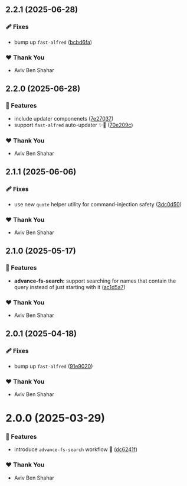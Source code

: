 ## 2.2.1 (2025-06-28)

### 🩹 Fixes

- bump up `fast-alfred` ([bcbd6fa](https://github.com/Avivbens/alfredo/commit/bcbd6fa))

### ❤️ Thank You

- Aviv Ben Shahar

## 2.2.0 (2025-06-28)

### 🚀 Features

- include updater componenets ([7e27037](https://github.com/Avivbens/alfredo/commit/7e27037))
- support `fast-alfred` auto-updater ✨🥷 ([70e209c](https://github.com/Avivbens/alfredo/commit/70e209c))

### ❤️ Thank You

- Aviv Ben Shahar

## 2.1.1 (2025-06-06)

### 🩹 Fixes

- use new `quote` helper utility for command-injection safety ([3dc0d50](https://github.com/Avivbens/alfredo/commit/3dc0d50))

### ❤️ Thank You

- Aviv Ben Shahar

## 2.1.0 (2025-05-17)

### 🚀 Features

- **advance-fs-search:** support searching for names that contain the query instead of just starting with it ([ac1d5a7](https://github.com/Avivbens/alfredo/commit/ac1d5a7))

### ❤️ Thank You

- Aviv Ben Shahar

## 2.0.1 (2025-04-18)

### 🩹 Fixes

- bump up `fast-alfred` ([91e9020](https://github.com/Avivbens/alfredo/commit/91e9020))

### ❤️ Thank You

- Aviv Ben Shahar

# 2.0.0 (2025-03-29)

### 🚀 Features

- introduce `advance-fs-search` workflow 🥷 ([dc6241f](https://github.com/Avivbens/alfredo/commit/dc6241f))

### ❤️ Thank You

- Aviv Ben Shahar
